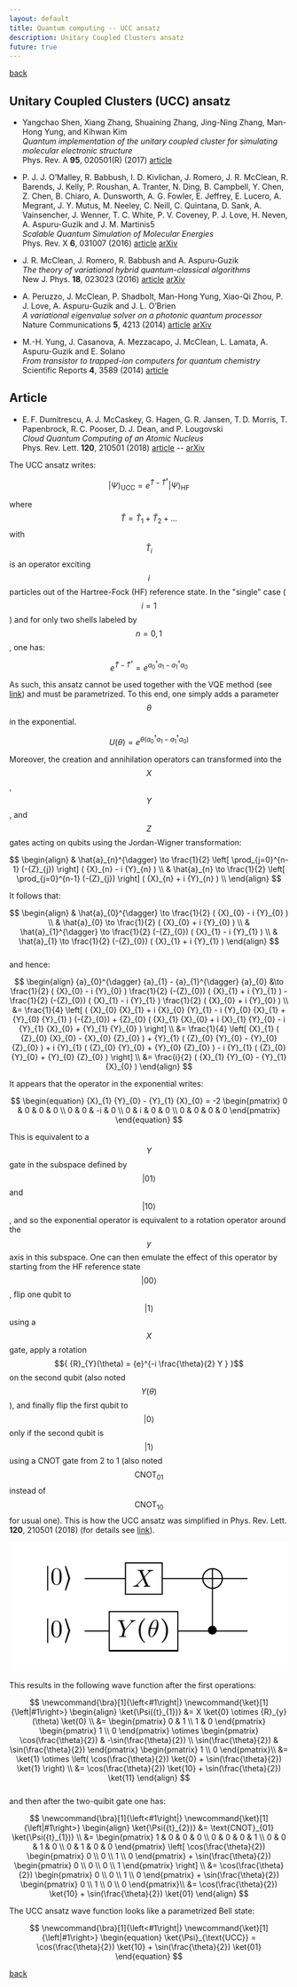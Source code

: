 ```yaml
---
layout: default
title: Quantum computing -- UCC ansatz
description: Unitary Coupled Clusters ansatz
future: true
---
```


[back](./)

## Unitary Coupled Clusters (UCC) ansatz

- Yangchao Shen, Xiang Zhang, Shuaining Zhang, Jing-Ning Zhang, Man-Hong Yung, and Kihwan Kim  
  _Quantum implementation of the unitary coupled cluster for simulating molecular electronic structure_  
  Phys. Rev. A **95**, 020501(R) (2017) [article](https://doi.org/10.1103/PhysRevA.95.020501)

- P. J. J. O’Malley, R. Babbush, I. D. Kivlichan, J. Romero, J. R. McClean, R. Barends, J. Kelly, P. Roushan, A. Tranter, N. Ding, B. Campbell, Y. Chen, Z. Chen, B. Chiaro, A. Dunsworth, A. G. Fowler, E. Jeffrey, E. Lucero, A. Megrant, J. Y. Mutus, M. Neeley, C. Neill, C. Quintana, D. Sank, A. Vainsencher, J. Wenner, T. C. White, P. V. Coveney, P. J. Love, H. Neven, A. Aspuru-Guzik and J. M. Martinis5  
  _Scalable Quantum Simulation of Molecular Energies_  
  Phys. Rev. X **6**, 031007 (2016) [article](https://doi.org/10.1103/PhysRevX.6.031007) [arXiv](https://arxiv.org/abs/1512.06860) 

- J. R. McClean, J. Romero, R. Babbush and A. Aspuru-Guzik  
  _The theory of variational hybrid quantum-classical algorithms_  
  New J. Phys. **18**, 023023 (2016) [article](https://doi.org/10.1088/1367-2630/18/2/023023) [arXiv](https://arxiv.org/abs/1509.04279)

- A. Peruzzo, J. McClean, P. Shadbolt, Man-Hong Yung, Xiao-Qi Zhou, P. J. Love, A. Aspuru-Guzik and J. L. O’Brien  
  _A variational eigenvalue solver on a photonic quantum processor_  
  Nature Communications **5**, 4213 (2014) [article](https://www.nature.com/articles/ncomms5213) [arXiv](https://arxiv.org/abs/1304.3061)

- M.-H. Yung, J. Casanova, A. Mezzacapo, J. McClean, L. Lamata, A. Aspuru-Guzik and E. Solano  
  _From transistor to trapped-ion computers for quantum chemistry_  
  Scientific Reports **4**, 3589 (2014) [article](https://doi.org/10.1038/srep03589)


## Article 

- E. F. Dumitrescu, A. J. McCaskey, G. Hagen, G. R. Jansen, T. D. Morris, T. Papenbrock, R. C. Pooser, D. J. Dean, and P. Lougovski  
  _Cloud Quantum Computing of an Atomic Nucleus_  
  Phys. Rev. Lett. **120**, 210501 (2018) [article](https://doi.org/10.1103/PhysRevLett.120.210501) -- [arXiv](https://arxiv.org/abs/1801.03897)


The UCC ansatz writes:  

$$
\newcommand{\bra}[1]{\left<#1\right|}
\newcommand{\ket}[1]{\left|#1\right>}
\begin{equation}
  \ket{\Psi}_{\text{UCC}} = {e}^{\hat{T} - \hat{T}^{\dagger}} \ket{\Psi}_{\text{HF}}
\end{equation}
$$  

where $${ \hat{T} = \hat{T}_{1} + \hat{T}_{2} + ... }$$ with $${ \hat{T}_{i} }$$ is an operator exciting $${ i }$$ particles out of the Hartree-Fock (HF) reference state. In the "single" case ($${ i = 1 }$$) and for only two shells labeled by $${ n = 0,1 }$$, one has:  

$$
\begin{equation}
  {e}^{\hat{T} - \hat{T}^{\dagger}} = {e}^{ {a}_{0}^{\dagger} {a}_{1} - {a}_{1}^{\dagger} {a}_{0} }
\end{equation}
$$  

As such, this ansatz cannot be used together with the VQE method (see [link](./page_qc.html)) and must be parametrized. To this end, one simply adds a parameter $${ \theta }$$ in the exponential. 

$$
\begin{equation}
  U(\theta) = {e}^{ \theta ( {a}_{0}^{\dagger} {a}_{1} - {a}_{1}^{\dagger} {a}_{0} ) }
\end{equation}
$$  

Moreover, the creation and annihilation operators can transformed into the $${ X }$$, $${ Y }$$, and $${ Z }$$ gates acting on qubits using the Jordan-Wigner transformation:

$$
\begin{align}
  & \hat{a}_{n}^{\dagger} \to \frac{1}{2} \left[ \prod_{j=0}^{n-1} (-{Z}_{j}) \right] ( {X}_{n} - i {Y}_{n} ) \\
  & \hat{a}_{n} \to \frac{1}{2} \left[ \prod_{j=0}^{n-1} (-{Z}_{j}) \right] ( {X}_{n} + i {Y}_{n} ) \\
\end{align}
$$  

It follows that:  

$$
\begin{align}
  & \hat{a}_{0}^{\dagger} \to \frac{1}{2} ( {X}_{0} - i {Y}_{0} ) \\
  & \hat{a}_{0} \to \frac{1}{2} ( {X}_{0} + i {Y}_{0} ) \\
  & \hat{a}_{1}^{\dagger} \to \frac{1}{2} (-{Z}_{0}) ( {X}_{1} - i {Y}_{1} ) \\
  & \hat{a}_{1} \to \frac{1}{2} (-{Z}_{0}) ( {X}_{1} + i {Y}_{1} )
\end{align}
$$  
and hence:  

$$
\begin{align}
  {a}_{0}^{\dagger} {a}_{1} - {a}_{1}^{\dagger} {a}_{0} &\to \frac{1}{2} ( {X}_{0} - i {Y}_{0} ) \frac{1}{2} (-{Z}_{0}) ( {X}_{1} + i {Y}_{1} ) - \frac{1}{2} (-{Z}_{0}) ( {X}_{1} - i {Y}_{1} ) \frac{1}{2} ( {X}_{0} + i {Y}_{0} ) \\
  &= \frac{1}{4} \left[ ( {X}_{0} {X}_{1} + i {X}_{0} {Y}_{1} - i {Y}_{0} {X}_{1} + {Y}_{0} {Y}_{1} ) (-{Z}_{0}) + {Z}_{0} ( {X}_{1} {X}_{0} + i {X}_{1} {Y}_{0} - i {Y}_{1} {X}_{0} + {Y}_{1} {Y}_{0} ) \right] \\
  &= \frac{1}{4} \left[ {X}_{1} ( {Z}_{0} {X}_{0} - {X}_{0} {Z}_{0} ) + {Y}_{1} ( {Z}_{0} {Y}_{0} - {Y}_{0} {Z}_{0} ) + i {Y}_{1} ( {Z}_{0} {Y}_{0} + {Y}_{0} {Z}_{0} ) - i {Y}_{1} ( {Z}_{0} {Y}_{0} + {Y}_{0} {Z}_{0} ) \right] \\
  &= \frac{i}{2} ( {X}_{1} {Y}_{0} - {Y}_{1} {X}_{0} )
\end{align}
$$  

It appears that the operator in the exponential writes:

$$
\begin{equation}
  {X}_{1} {Y}_{0} - {Y}_{1} {X}_{0} = -2
  \begin{pmatrix}
		0 & 0 & 0 & 0 \\
		0 & 0 & -i & 0 \\
		0 & i & 0 & 0 \\
		0 & 0 & 0 & 0 
	\end{pmatrix}
\end{equation}
$$  

This is equivalent to a $${ Y }$$ gate in the subspace defined by $${ \left|01\right> }$$ and $${ \left|10\right> }$$, and so the exponential operator is equivalent to a rotation operator around the $${ y }$$ axis in this subspace. One can then emulate the effect of this operator by starting from the HF reference state $${ \left|00\right> }$$, flip one qubit to $${ \left|1\right> }$$ using a $${ X }$$ gate, apply a rotation $${ {R}_{Y}(\theta) = {e}^{-i \frac{\theta}{2} Y } }$$ on the second qubit (also noted $${ Y(\theta) }$$), and finally flip the first qubit to $${ \left|0\right> }$$ only if the second qubit is $${ \left|1\right> }$$ using a CNOT gate from 2 to 1 (also noted $${ \text{CNOT}_{01} }$$ instead of $${ \text{CNOT}_{10} }$$ for usual one). This is how the UCC ansatz was simplified in Phys. Rev. Lett. **120**, 210501 (2018) (for details see [link](./page_pn.html)).  

![](assets/fig_qc_circuit_UCC.png)

This results in the following wave function after the first operations:  

$$
\newcommand{\bra}[1]{\left<#1\right|}
\newcommand{\ket}[1]{\left|#1\right>}
\begin{align}
	\ket{\Psi({t}_{1})} &= X \ket{0} \otimes {R}_{y}(\theta) \ket{0} \\
	&= 
	\begin{pmatrix}
		0 & 1 \\
		1 & 0
	\end{pmatrix}
	\begin{pmatrix}
		1 \\
		0
	\end{pmatrix}
	\otimes
  \begin{pmatrix}
		\cos(\frac{\theta}{2}) & -\sin(\frac{\theta}{2}) \\
		\sin(\frac{\theta}{2}) & \sin(\frac{\theta}{2})
	\end{pmatrix}
	\begin{pmatrix}
		1 \\
		0
	\end{pmatrix}\\
  &= \ket{1} \otimes \left( \cos(\frac{\theta}{2}) \ket{0} + \sin(\frac{\theta}{2}) \ket{1} \right) \\
  &= \cos(\frac{\theta}{2}) \ket{10} + \sin(\frac{\theta}{2}) \ket{11}
\end{align}
$$  
and then after the two-quibit gate one has:  

$$
\newcommand{\bra}[1]{\left<#1\right|}
\newcommand{\ket}[1]{\left|#1\right>}
\begin{align}
	\ket{\Psi({t}_{2})} &= \text{CNOT}_{01} \ket{\Psi({t}_{1})} \\
	&= 
  \begin{pmatrix}
		1 & 0 & 0 & 0 \\
		0 & 0 & 0 & 1 \\
    0 & 0 & 1 & 0 \\
    0 & 1 & 0 & 0 
	\end{pmatrix}
	\left[
	\cos(\frac{\theta}{2})
	\begin{pmatrix}
		0 \\
		0 \\
		1 \\
		0 
	\end{pmatrix}
	+ \sin(\frac{\theta}{2})
	\begin{pmatrix}
		0 \\
		0 \\
		0 \\
		1 
	\end{pmatrix}
	\right] \\
	&= \cos(\frac{\theta}{2})
	\begin{pmatrix}
		0 \\
		0 \\
		1 \\
		0 
	\end{pmatrix}
	+ \sin(\frac{\theta}{2})
	\begin{pmatrix}
		0 \\
		1 \\
		0 \\
		0 
	\end{pmatrix}\\
  &= \cos(\frac{\theta}{2}) \ket{10} + \sin(\frac{\theta}{2}) \ket{01}
\end{align}
$$  

The UCC ansatz wave function looks like a parametrized Bell state:

$$
\newcommand{\bra}[1]{\left<#1\right|}
\newcommand{\ket}[1]{\left|#1\right>}
\begin{equation}
	\ket{\Psi}_{\text{UCC}} = \cos(\frac{\theta}{2}) \ket{10} + \sin(\frac{\theta}{2}) \ket{01}
\end{equation}
$$  





[back](./)

